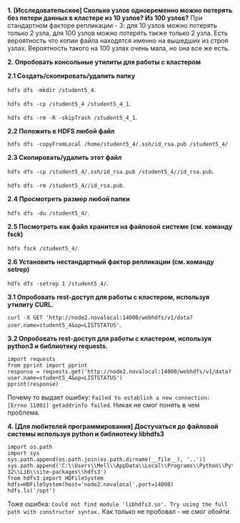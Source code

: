**1. [Исследовательское] Сколько узлов одновременно можно потерять без потери данных в кластере из 10 узлов? Из 100 узлов?**
При стандартном факторе репликации - 3: для 10 узлов можно потерять только 2 узла, для 100 узлов можно потерять также только 2 узла.
Есть вероятность что копии файла находятся именно на вышедших из строя узлах. Вероятность такого на 100 узлах очень мала, но она все же есть. 

**2. Опробовать консольные утилиты для работы с кластером**

**2.1 Создать/скопировать/удалить папку**

`hdfs dfs -mkdir /student5_4`.

`hdfs dfs -cp /student5_4 /student5_4_1`.

`hdfs dfs -rm -R -skipTrash /student5_4_1`.

**2.2 Положить в HDFS любой файл**

`hdfs dfs -copyFromLocal /home/student5_4/.ssh/id_rsa.pub /student5_4/`

**2.3 Скопировать/удалить этот файл**

`hdfs dfs -cp /student5_4/.ssh/id_rsa.pub /student5_4//id_rsa.pub`. 

`hdfs dfs -rm /student5_4//id_rsa.pub`.

**2.4 Просмотреть размер любой папки**

`hdfs dfs -du /student5_4/`.

**2.5 Посмотреть как файл хранится на файловой системе (см. команду fsck)**

`hdfs fsck /student5_4/`.

**2.6 Установить нестандартный фактор репликации (см. команду setrep)**

`hdfs dfs -setrep 1 /student5_4/`.

**3.1 Опробовать rest-доступ для работы с кластером, используя утилиту CURL.**

`curl -X GET 'http://node2.novalocal:14000/webhdfs/v1/data?user.name=student5_4&op=LISTSTATUS'`.

**3.2 Опробовать rest-доступ для работы с кластером, используя python3 и библиотеку requests.**
```
import requests
from pprint import pprint
response = requests.get('http://node2.novalocal:14000/webhdfs/v1/data?user.name=student5_4&op=LISTSTATUS')
pprint(response)
```
Почему то выдает ошибку: `Failed to establish a new connection: [Errno 11001] getaddrinfo failed`. Никак не смог понять в чем проблема.

**4. [Для любителей программирования] Достучаться до файловой системы используя python и библиотеку libhdfs3**
```
import os.path
import sys
sys.path.append(os.path.join(os.path.dirname(__file__), '..'))
sys.path.append('C:\\Users\\Mell\\AppData\\Local\\Programs\\Python\\Python38-32\\Lib\\site-packages\\hdfs3')
from hdfs3 import HDFileSystem
hdfs=HDFileSystem(host='node2.novalocal',port=14000)
hdfs.ls('/opt')
```
Тоже ошибка: `Could not find module 'libhdfs3.so'. Try using the full path with constructor syntax.`
Как только не пробовал - не смог обойти. 
